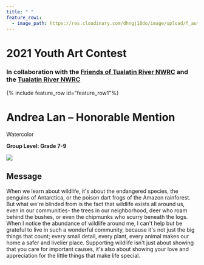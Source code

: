 ```yaml
---
title: " "
feature_row1:
  - image_path: https://res.cloudinary.com/dhngj18do/image/upload/f_auto,q_auto/v1/images/artcontest/ribbon_hm
---
```


# 2021 Youth Art Contest

### In collaboration with the [Friends of Tualatin River NWRC](https://fotr.wildapricot.org/) and the [Tualatin River NWRC](https://www.fws.gov/refuge/Tualatin_River/)

{% include feature_row id="feature_row1"%}

# Andrea Lan – Honorable Mention  
Watercolor  

**Group Level: Grade 7-9**  

![](https://res.cloudinary.com/dhngj18do/image/upload/f_auto,q_auto/v1/images/artcontest/2021_grp2_hm_large)

## Message

When we learn about wildlife, it's about the endangered species, the penguins of Antarctica, or the poison dart frogs of the Amazon rainforest. But what we're blinded from is the fact that wildlife exists all around us, even in our communities- the trees in our neighborhood, deer who roam behind the bushes, or even the chipmunks who scurry beneath the logs. When I notice the abundance of wildlife around me, I can't help but be grateful to live in such a wonderful community, because it's not just the big things that count; every small detail, every plant, every animal makes our home a safer and livelier place. Supporting wildlife isn't just about showing that you care for important causes, it's also about showing your love and appreciation for the little things that make life special.
